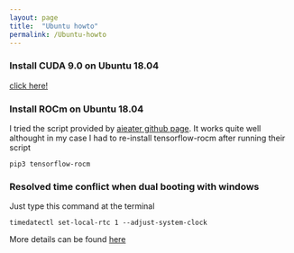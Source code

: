 ```yaml
---
layout: page
title:  "Ubuntu howto"
permalink: /Ubuntu-howto
---
```


### Install CUDA 9.0 on Ubuntu 18.04
[click here!](./Install-CUDA-9-0-Ubuntu-18-04.html)

### Install ROCm on Ubuntu 18.04
I tried the script provided by [aieater github page](https://github.com/aieater/rocm_tensorflow_info). It works quite well althought in my case I had to re-install tensorflow-rocm after running their script
```shell
pip3 tensorflow-rocm
```

### Resolved time conflict when dual booting with windows
Just type this command at the terminal
```shell
timedatectl set-local-rtc 1 --adjust-system-clock
```
More details can be found [here](http://ubuntuhandbook.org/index.php/2016/05/time-differences-ubuntu-1604-windows-10/)

